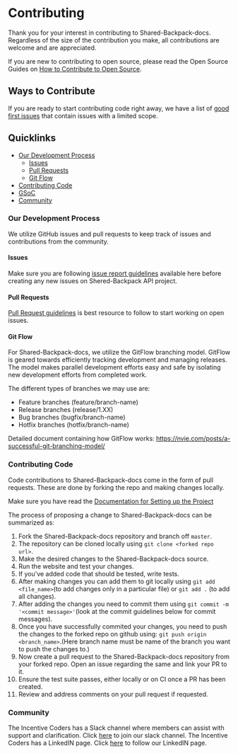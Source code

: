 # Contributing 
Thank you for your interest in contributing to Shared-Backpack-docs. Regardless of the size of the contribution you make, all contributions are welcome and are appreciated. 

If you are new to contributing to open source, please read the Open Source Guides on [How to Contribute to Open Source](https://opensource.guide/how-to-contribute/).

## Ways to Contribute
If you are ready to start contributing code right away, we have a list of [good first issues](https://github.com/Incentive-Coders/Shared-Backpack-docs/labels/good%20first%20issue) that contain issues with a limited scope. 

## Quicklinks

* [Our Development Process](#Our-development-process)
    * [Issues](#issues)
    * [Pull Requests](#pull-requests)
    * [Git Flow](#git-flow)
* [Contributing Code](#contributing-code)
* [GSoC](#gsoc)
* [Community](#community)



### Our Development Process
We utilize GitHub issues and pull requests to keep track of issues and contributions from the community. 

#### Issues 
Make sure you are following [issue report guidelines](https://github.com/Incentive-Coders/Shared-Backpack-docs/blog/master/issue-guidelines.md) available here before creating any new issues on Shered-Backpack API project.

#### Pull Requests
[Pull Request guidelines](https://github.com/Incentive-Coders/Shared-Backpack-docs/blog/master/PR-guidelines.md) is best resource to follow to start working on open issues.

#### Git Flow
For Shared-Backpack-docs, we utilize the GitFlow branching model. GitFlow is geared towards efficiently tracking development and managing releases. The model makes parallel development efforts easy and safe by isolating new development efforts from completed work. 

The different types of branches we may use are:
* Feature branches (feature/branch-name)
* Release branches (release/1.XX)
* Bug branches  (bugfix/branch-name)
* Hotfix branches (hotfix/branch-name)

Detailed document containing how GitFlow works: https://nvie.com/posts/a-successful-git-branching-model/

### Contributing Code
Code contributions to Shared-Backpack-docs come in the form of pull requests. These are done by forking the repo and making changes locally.

Make sure you have read the [Documentation for Setting up the Project](https://github.com/Incentive-Coders/Shared-Backpack-docs#readme)

The process of proposing a change to Shared-Backpack-docs can be summarized as:
1. Fork the Shared-Backpack-docs repository and branch off `master`.
2. The repository can be cloned locally using `git clone <forked repo url>`.
3. Make the desired changes to the Shared-Backpack-docs source.
4. Run the website and test your changes.
5. If you've added code that should be tested, write tests.
6. After making changes you can add them to git locally using `git add <file_name>`(to add changes only in a particular file) or `git add .` (to add all changes).
7. After adding the changes you need to commit them using `git commit -m '<commit message>'`(look at the commit guidelines below for commit messages).
8. Once you have successfully commited your changes, you need to push the changes to the forked repo on github using: `git push origin <branch_name>`.(Here branch name must be name of the branch you want to push the changes to.)
9. Now create a pull request to the Shared-Backpack-docs repository from your forked repo. Open an issue regarding the same and link your PR to it.
10. Ensure the test suite passes, either locally or on CI once a PR has been created. 
11. Review and address comments on your pull request if requested.

### Community
The Incentive Coders has a Slack channel where members can assist with support and clarification. Click [here](https://play.google.com/store/apps/details?id=com.Slack) to join our slack channel.
The Incentive Coders has a LinkedIN page. Click [here]( https://www.linkedin.com/company/incentive-coders/) to follow our LinkedIN page.
